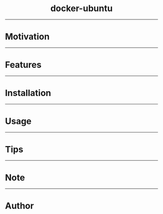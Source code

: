 <div align="center">
<h1>docker-ubuntu</h1>
</div>

***

# Motivation

---
# Features

---
# Installation

---
# Usage

---
# Tips

---
# Note

---
# Author


